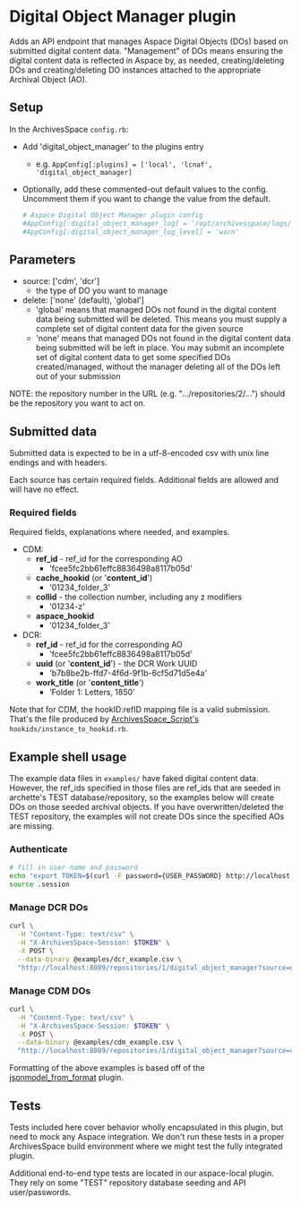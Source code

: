 # Digital Object Manager plugin

Adds an API endpoint that manages Aspace Digital Objects (DOs) based on submitted digital content data. "Management" of DOs means ensuring the digital content data is reflected in Aspace by, as needed, creating/deleting DOs and creating/deleting DO instances attached to the appropriate Archival Object (AO).

## Setup

In the ArchivesSpace `config.rb`:

- Add 'digital_object_manager' to the plugins entry
  - e.g. `AppConfig[:plugins] = ['local', 'lcnaf', 'digital_object_manager]`
- Optionally, add these commented-out default values to the config. Uncomment them
  if you want to change the value from the default.

  ```ruby
  # Aspace Digital Object Manager plugin config
  #AppConfig[:digital_object_manager_log] = '/opt/archivesspace/logs/digital_object_manager.log'
  #AppConfig[:digital_object_manager_log_level] = 'warn'
  ```

## Parameters

- source: ['cdm', 'dcr']
  - the type of DO you want to manage
- delete: ['none' (default), 'global']
  - 'global' means that managed DOs not found in the digital content data being submitted will be deleted. This means you must supply a complete set of digital content data for the given source
  - 'none' means that managed DOs not found in the digital content data being submitted will be left in place. You may submit an incomplete set of digital content data to get some specified DOs created/managed, without the manager deleting all of the DOs left out of your submission

NOTE: the repository number in the URL (e.g. ".../repositories/2/...") should be the repository you want to act on.

## Submitted data

Submitted data is expected to be in a utf-8-encoded csv with unix line endings and with headers.

Each source has certain required fields. Additional fields are allowed and will have no effect.

### Required fields

Required fields, explanations where needed, and examples.

- CDM:
  - **ref_id** - ref_id for the corresponding AO
    - 'fcee5fc2bb61effc8836498a8117b05d'
  - **cache_hookid** (or '**content_id**')
    - '01234_folder_3'
  - **collid** - the collection number, including any z modifiers
    - '01234-z'
  - **aspace_hookid**
    - '01234_folder_3'
- DCR:
  - **ref_id** - ref_id for the corresponding AO
    - 'fcee5fc2bb61effc8836498a8117b05d'
  - **uuid** (or '**content_id**') - the DCR Work UUID
    - 'b7b8be2b-ffd7-4f6d-9f1b-6cf5d71d5e4a'
  - **work_title** (or '**content_title**')
    - 'Folder 1: Letters, 1850'

Note that for CDM, the hookID:refID mapping file is a valid submission. That's the file produced by [ArchivesSpace_Script's](https://gitlab.lib.unc.edu/cappdev/ArchivesSpace_Scripts) `hookids/instance_to_hookid.rb`.

## Example shell usage

The example data files in `examples/` have faked digital content data. However, the ref_ids specified in those files are ref_ids that are seeded in archette's TEST database/repository, so the examples below will create DOs on those seeded archival objects. If you have overwritten/deleted the TEST repository, the examples will not create DOs since the specified AOs are missing.

### Authenticate

```sh
# fill in user name and password
echo "export TOKEN=$(curl -F password={USER_PASSWORD} http://localhost:8089/users/{USER}/login | jq '.session')" > .session
source .session
```

### Manage DCR DOs

```sh
curl \
  -H "Content-Type: text/csv" \
  -H "X-ArchivesSpace-Session: $TOKEN" \
  -X POST \
  --data-binary @examples/dcr_example.csv \
  "http://localhost:8089/repositories/1/digital_object_manager?source=dcr&delete=none"
```

### Manage CDM DOs

```sh
curl \
  -H "Content-Type: text/csv" \
  -H "X-ArchivesSpace-Session: $TOKEN" \
  -X POST \
  --data-binary @examples/cdm_example.csv \
  "http://localhost:8089/repositories/1/digital_object_manager?source=cdm&delete=none"
```

Formatting of the above examples is based off of the [jsonmodel_from_format](https://github.com/lyrasis/aspace-jsonmodel-from-format) plugin.

## Tests

Tests included here cover behavior wholly encapsulated in this plugin, but need to mock any Aspace integration. We don't run these tests in a proper ArchivesSpace build environment where we might test the fully integrated plugin.

Additional end-to-end type tests are located in our aspace-local plugin. They
rely on some "TEST" repository database seeding and API user/passwords.
